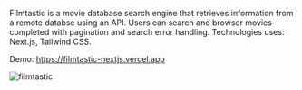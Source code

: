 Filmtastic is a movie database search engine that retrieves information from a remote databse using an API. Users can search and browser movies completed with pagination and search error handling. Technologies uses: Next.js, Tailwind CSS.

Demo: https://filmtastic-nextjs.vercel.app

![filmtastic](https://github.com/frostjelly/filmtastic-nextjs/assets/101598503/11ddef9f-e00e-4e09-ade8-a3a240b823ce)
